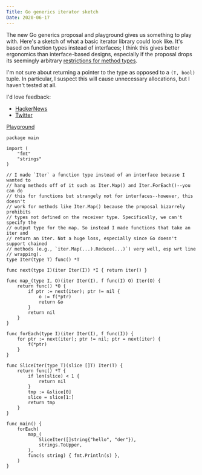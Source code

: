 ```yaml
---
Title: Go generics iterator sketch
Date: 2020-06-17
---
```


The new Go generics proposal and playground gives us something to play with.
Here's a sketch of what a basic iterator library could look like. It's based on
function types instead of interfaces; I think this gives better ergonomics than
interface-based designs, especially if the proposal drops its seemingly
arbitrary [restrictions for method types][0].

I'm not sure about returning a pointer to the type as opposed to a `(T, bool)`
tuple. In particular, I suspect this will cause unnecessary allocations, but I
haven't tested at all.

I'd love feedback:

* [HackerNews](https://news.ycombinator.com/item?id=23556494)
* [Twitter](https://twitter.com/weberc2)


[Playground](https://go2goplay.golang.org/p/WKouSq6mAh3)

```golang
package main

import (
	"fmt"
	"strings"
)

// I made `Iter` a function type instead of an interface because I wanted to
// hang methods off of it such as Iter.Map() and Iter.ForEach()--you can do
// this for functions but strangely not for interfaces--however, this doesn't
// work for methods like Iter.Map() because the proposal bizarrely prohibits
// types not defined on the receiver type. Specifically, we can't specify the
// output type for the map. So instead I made functions that take an iter and
// return an iter. Not a huge loss, especially since Go doesn't support chained
// methods (e.g., `iter.Map(...).Reduce(...)`) very well, esp wrt line
// wrapping).
type Iter(type T) func() *T

func next(type I)(iter Iter(I)) *I { return iter() }

func map_(type I, O)(iter Iter(I), f func(I) O) Iter(O) {
	return func() *O {
		if ptr := next(iter); ptr != nil {
			o := f(*ptr)
			return &o
		}
		return nil
	}
}

func forEach(type I)(iter Iter(I), f func(I)) {
	for ptr := next(iter); ptr != nil; ptr = next(iter) {
		f(*ptr)
	}
}

func SliceIter(type T)(slice []T) Iter(T) {
	return func() *T {
		if len(slice) < 1 {
			return nil
		}
		tmp := &slice[0]
		slice = slice[1:]
		return tmp
	}
}

func main() {
	forEach(
		map_(
			SliceIter([]string{"hello", "der"}),
			strings.ToUpper,
		),
		func(s string) { fmt.Println(s) },
	)
}

```

[0]: https://go.googlesource.com/proposal/+/refs/heads/master/design/go2draft-type-parameters.md#methods-may-not-take-additional-type-arguments
